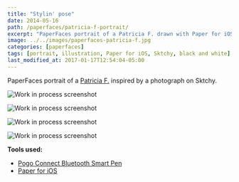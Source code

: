 ```yaml
---
title: "Stylin' pose"
date: 2014-05-16
path: /paperfaces/patricia-f-portrait/
excerpt: "PaperFaces portrait of a Patricia F. drawn with Paper for iOS on an iPad."
image: ../../images/paperfaces-patricia-f.jpg
categories: [paperfaces]
tags: [portrait, illustration, Paper for iOS, Sktchy, black and white]
last_modified_at: 2017-01-17T12:54:04-05:00
---
```


PaperFaces portrait of a [Patricia F.](https://sktchy.com/hLo0C) inspired by a photograph on Sktchy.

![Work in process screenshot](../../images/paperfaces-patricia-f-process-1-lg.jpg)

![Work in process screenshot](../../images/paperfaces-patricia-f-process-2-lg.jpg)

![Work in process screenshot](../../images/paperfaces-patricia-f-process-3-lg.jpg)

![Work in process screenshot](../../images/paperfaces-patricia-f-process-4-lg.jpg)

**Tools used:**

- [Pogo Connect Bluetooth Smart Pen](https://www.amazon.com/gp/product/B009K448L4/ref=as_li_ss_tl?ie=UTF8&camp=1789&creative=390957&creativeASIN=B009K448L4&linkCode=as2&tag=mademist-20)
- [Paper for iOS](https://paper.bywetransfer.com/)
